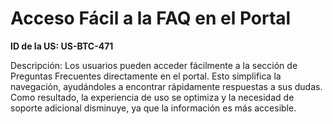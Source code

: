 # Acceso Fácil a la FAQ en el Portal

**ID de la US: US-BTC-471**

Descripción: Los usuarios pueden acceder fácilmente a la sección de Preguntas Frecuentes directamente en el portal. Esto simplifica la navegación, ayudándoles a encontrar rápidamente respuestas a sus dudas. Como resultado, la experiencia de uso se optimiza y la necesidad de soporte adicional disminuye, ya que la información es más accesible.